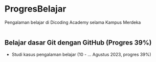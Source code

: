 # ProgresBelajar

Pengalaman belajar di Dicoding Academy selama Kampus Merdeka
<br>
<br>

## Belajar dasar Git dengan GitHub (Progres 39%)

* Studi kasus pengalaman belajar (10 - ... Agustus 2023, progres 39%)


